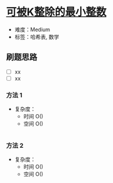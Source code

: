 # [可被K整除的最小整数](https://leetcode-cn.com/problems/smallest-integer-divisible-by-k/)

- 难度：Medium
- 标签：哈希表, 数学

## 刷题思路

- [ ] xx
- [ ] xx

### 方法 1

- 复杂度：
    - 时间 O()
    - 空间 O()

``` js

```

### 方法 2

- 复杂度：
    - 时间 O()
    - 空间 O()

``` js

```
